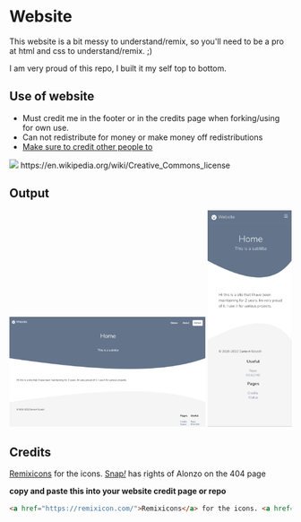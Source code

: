 # Website

This website is a bit messy to understand/remix, so you'll need to be a pro at html and css to understand/remix. ;)

I am very proud of this repo, I built it my self top to bottom.

## Use of website
- Must credit me in the footer or in the credits page when forking/using for own use.
- Can not redistribute for money or make money off redistributions
- [Make sure to credit other people to](#credits)

<img src="https://upload.wikimedia.org/wikipedia/commons/thumb/1/12/Cc-by-nc-sa_icon.svg/1920px-Cc-by-nc-sa_icon.svg.png" width="100">
https://en.wikipedia.org/wiki/Creative_Commons_license


## Output


<img src="/assets/cdn/Screenshot 2022-02-03 at 20-36-26 Home Website.png" width="350">


<img src="/assets/cdn/mobile-screenshot.png" width="150">


## Credits 
<a href="https://remixicon.com/">Remixicons</a> for the icons. <a href="https://snap.berkeley.edu">Snap<i>!</i></a> has rights of Alonzo on the 404 page

**copy and paste this into your website credit page or repo**

```html
<a href="https://remixicon.com/">Remixicons</a> for the icons. <a href="https://snap.berkeley.edu">Snap<i>!</i></a> has rights of Alonzo on the 404 page
```
